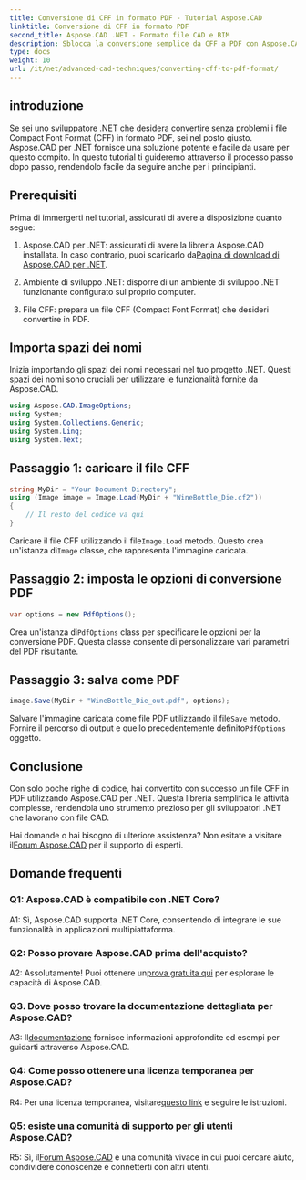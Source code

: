 ```yaml
---
title: Conversione di CFF in formato PDF - Tutorial Aspose.CAD
linktitle: Conversione di CFF in formato PDF
second_title: Aspose.CAD .NET - Formato file CAD e BIM
description: Sblocca la conversione semplice da CFF a PDF con Aspose.CAD per .NET. Segui la nostra guida passo passo.
type: docs
weight: 10
url: /it/net/advanced-cad-techniques/converting-cff-to-pdf-format/
---
```

## introduzione

Se sei uno sviluppatore .NET che desidera convertire senza problemi i file Compact Font Format (CFF) in formato PDF, sei nel posto giusto. Aspose.CAD per .NET fornisce una soluzione potente e facile da usare per questo compito. In questo tutorial ti guideremo attraverso il processo passo dopo passo, rendendolo facile da seguire anche per i principianti.

## Prerequisiti

Prima di immergerti nel tutorial, assicurati di avere a disposizione quanto segue:

1. Aspose.CAD per .NET: assicurati di avere la libreria Aspose.CAD installata. In caso contrario, puoi scaricarlo da[Pagina di download di Aspose.CAD per .NET](https://releases.aspose.com/cad/net/).

2. Ambiente di sviluppo .NET: disporre di un ambiente di sviluppo .NET funzionante configurato sul proprio computer.

3. File CFF: prepara un file CFF (Compact Font Format) che desideri convertire in PDF.

## Importa spazi dei nomi

Inizia importando gli spazi dei nomi necessari nel tuo progetto .NET. Questi spazi dei nomi sono cruciali per utilizzare le funzionalità fornite da Aspose.CAD.

```csharp
using Aspose.CAD.ImageOptions;
using System;
using System.Collections.Generic;
using System.Linq;
using System.Text;
```

## Passaggio 1: caricare il file CFF

```csharp
string MyDir = "Your Document Directory";
using (Image image = Image.Load(MyDir + "WineBottle_Die.cf2"))
{
    // Il resto del codice va qui
}
```

 Caricare il file CFF utilizzando il file`Image.Load` metodo. Questo crea un'istanza di`Image` classe, che rappresenta l'immagine caricata.

## Passaggio 2: imposta le opzioni di conversione PDF

```csharp
var options = new PdfOptions();
```

 Crea un'istanza di`PdfOptions` class per specificare le opzioni per la conversione PDF. Questa classe consente di personalizzare vari parametri del PDF risultante.

## Passaggio 3: salva come PDF

```csharp
image.Save(MyDir + "WineBottle_Die_out.pdf", options);
```

 Salvare l'immagine caricata come file PDF utilizzando il file`Save` metodo. Fornire il percorso di output e quello precedentemente definito`PdfOptions` oggetto.

## Conclusione

Con solo poche righe di codice, hai convertito con successo un file CFF in PDF utilizzando Aspose.CAD per .NET. Questa libreria semplifica le attività complesse, rendendola uno strumento prezioso per gli sviluppatori .NET che lavorano con file CAD.

 Hai domande o hai bisogno di ulteriore assistenza? Non esitate a visitare il[Forum Aspose.CAD](https://forum.aspose.com/c/cad/19) per il supporto di esperti.

## Domande frequenti

### Q1: Aspose.CAD è compatibile con .NET Core?

A1: Sì, Aspose.CAD supporta .NET Core, consentendo di integrare le sue funzionalità in applicazioni multipiattaforma.

### Q2: Posso provare Aspose.CAD prima dell'acquisto?

 A2: Assolutamente! Puoi ottenere un[prova gratuita qui](https://releases.aspose.com/) per esplorare le capacità di Aspose.CAD.

### Q3. Dove posso trovare la documentazione dettagliata per Aspose.CAD?

 A3: Il[documentazione](https://reference.aspose.com/cad/net/) fornisce informazioni approfondite ed esempi per guidarti attraverso Aspose.CAD.

### Q4: Come posso ottenere una licenza temporanea per Aspose.CAD?

 R4: Per una licenza temporanea, visitare[questo link](https://purchase.aspose.com/temporary-license/) e seguire le istruzioni.

### Q5: esiste una comunità di supporto per gli utenti Aspose.CAD?

 R5: Sì, il[Forum Aspose.CAD](https://forum.aspose.com/c/cad/19) è una comunità vivace in cui puoi cercare aiuto, condividere conoscenze e connetterti con altri utenti.
